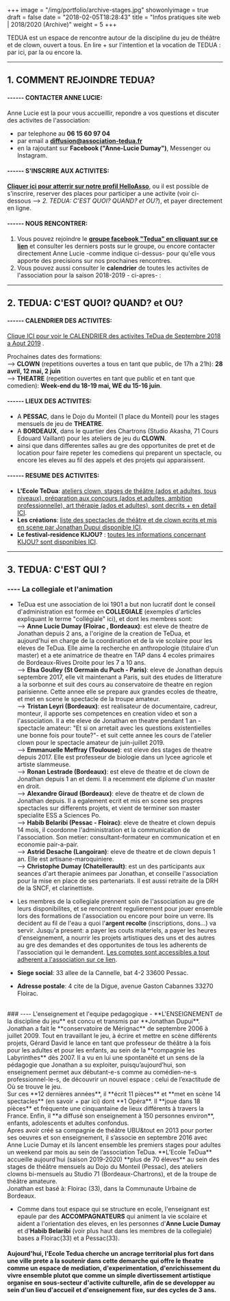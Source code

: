 +++
image = "/img/portfolio/archive-stages.jpg"
showonlyimage = true
draft = false
date = "2018-02-05T18:28:43"
title = "Infos pratiques site web | 2018/2020 (Archive)"
weight = 5
+++
<!--more-->
TEDUA est un espace de rencontre autour de la discipline du jeu de théâtre et de clown, ouvert a tous. En lire + sur l'intention et la vocation de TEDUA : par ici, par la ou encore la.

--- 
## 1. COMMENT REJOINDRE TEDUA?


#### ------ CONTACTER ANNE LUCIE: 
Anne Lucie est la pour vous accueillir, repondre a vos questions et discuter des activites de l'association:<br>
- par telephone au **06 15 60 97 04**   
- par email a **diffusion@association-tedua.fr**   
- en la rajoutant sur **Facebook ("Anne-Lucie Dumay")**, Messenger ou Instagram.<br>

#### ------ S'INSCRIRE AUX ACTIVITES: 
**[Cliquer ici pour atterrir sur notre profil HelloAsso](https://www.helloasso.com/associations/tedua)**, ou il est possible de s'inscrire, reserver des places pour participer a une activite (voir ci-dessous --> *2. TEDUA: C’EST QUOI? QUAND? et OU?*), et payer directement en ligne.


#### ------ NOUS RENCONTRER:
1. Vous pouvez rejoindre le **[groupe facebook "Tedua" en cliquant sur ce lien](https://www.facebook.com/groups/386241745191819/)** et consulter les derniers posts sur le groupe, ou encore contacter directement Anne Lucie -comme indique ci-dessus- pour qu'elle vous apporte des precisions sur nos prochaines rencontres.
2. Vous pouvez aussi consulter le **calendrier** de toutes les activites de l'association pour la saison 2018-2019 - ci-apres- :

--- 
## 2. TEDUA: C'EST QUOI? QUAND? et OU?
#### ------ CALENDRIER DES ACTIVITES:
[Clique ICI pour voir le CALENDRIER des activites TeDua de Septembre 2018 a Aout 2019](https://cloud.cestlebouquet.fr/index.php/apps/calendar/p/TBX7PdQc5PMbDrnA/Tedua-public) .

Prochaines dates des formations:   
--> **CLOWN** (repetitions ouvertes a tous en tant que public, de 17h a 21h): **28 avril,  12 mai, 2 juin**   
--> **THEATRE** (repetition ouvertes en tant que public et en tant que comedien): **Week-end du 18-19 mai, WE du 15-16 juin**.



#### ------ LIEUX DES ACTIVITES: 
- A **PESSAC**, dans le Dojo du Monteil (1 place du Monteil) pour les stages mensuels de jeu de **THEATRE**.<br>
- A **BORDEAUX**, dans le quartier des Chartrons (Studio Akasha, 71 Cours Edouard Vaillant) pour les ateliers de jeu du **CLOWN**.<br>
- ainsi que dans differentes salles au gre des opportunites de pret et de location pour faire repeter les comediens qui preparent un spectacle, ou encore les eleves au fil des appels et des projets qui apparaissent.

#### ------ RESUME DES ACTIVITES:
- **L'Ecole TeDua**: [ateliers clown, stages de théâtre (ados et adultes, tous niveaux), préparation aux concours (ados et adultes, ambition professionnelle), art thérapie (ados et adultes), sont decrits + en detail ICI](http://localhost:1313/accueil/l-ecole-tedua/).<br>
- **Les créations**: [liste des spectacles de théâtre et de clown ecrits et mis en scene par Jonathan Dupui disponible ICI](http://localhost:1313/accueil/les-creations-tedua/).<br>
- **Le festival-residence KIJOU?** : [toutes les informations concernant KIJOU? sont disponibles ICI](http://localhost:1313/accueil/kijou/).

---

## 3. TEDUA: C'EST QUI ?

### ---- La collegiale et l'animation
- TeDua est une association de loi 1901 a but non lucratif dont le conseil d'administration est formée en **COLLEGIALE** (exemples d'articles expliquant le terme "collégiale" ici), et dont les membres sont:<br>
--> **Anne Lucie Dumay (Floirac , Bordeaux)**: est eleve de theatre de Jonathan depuis 2 ans,  a l'origine  de la creation de TeDua, et aujourd'hui en charge de la coordination et de la vie scolaire pour les eleves de TeDua. Elle aime la recherche en anthropologie (titulaire d'un master) et a ete animatrice de theatre en TAP dans 4 ecoles primaires de Bordeaux-Rives Droite pour les 7 a 10 ans. <br>
--> **Elsa Goulley (St Germain du Puch - Paris)**: eleve de Jonathan depuis septembre 2017, elle vit maintenant a Paris, suit des etudes de litterature a la sorbonne et suit des cours au conservatoire de theatre en region parisienne. Cette annee elle se prepare aux grandes ecoles de theatre, et met en scene le spectacle de la troupe amateur.<br>
--> **Tristan Leyri (Bordeaux)**: est realisateur de documentaire, cadreur, monteur,  il apporte ses competences en creation video et son a l'association. Il a ete eleve de Jonathan en theatre pendant 1 an -spectacle amateur: "Et si on arretait avec les questions existentielles une bonne fois pour toute?"- et suit cette annee les cours de l'atelier clown pour le spectacle amateur de juin-juillet 2019.<br>
--> **Emmanuelle Meffray (Toulouse)**: est eleve des stages de theatre depuis 2017. Elle est professeur de biologie dans un lycee agricole et artiste slammeuse. <br>
--> **Ronan Lestrade (Bordeaux)**:  est eleve de theatre et de clown de Jonathan depuis 1 an et demi. Il a recemment ete diplome d'un master en droit.<br>
--> **Alexandre Giraud (Bordeaux)**: eleve de theatre et de clown de Jonathan depuis. Il a egalement ecrit et mis en scene ses propres spectacles sur differents projets, et vient de terminer son master specialite ESS a Sciences Po.<br>
--> **Habib Belaribi (Pessac - Floirac)**: eleve de theatre et clown depuis 14 mois, il coordonne l'administration et la communication de l'association. Son metier: consultant-formateur en communication et en economie pair-a-pair. <br>
--> **Astrid Desache (Langoiran)**: eleve de theatre et de clown depuis 1 an. Elle est artisane-maroquiniere. <br>
--> **Christophe Dumay (Chatellerault)**: est un des participants aux seances d'art therapie animees par Jonathan, et conseille l'association pour la mise en place de ses partenariats. Il est aussi retraite de la DRH de la SNCF, et clarinettiste. <br>


- Les membres de la collegiale prennent soin de l'association au gre de leurs disponibilites, et se rencontrent regulierement pour jouer ensemble lors des formations de l'association ou encore pour boire un verre. Ils decident au fil de l'eau a quoi l'**argent recolte** (inscriptions, dons...) va servir. Jusqu'a present: a payer les couts materiels, a payer les heures d'enseignement, a nourrir les projets artistiques des uns et des autres au gre des demandes et des opportunites de tous les adherents de l'association qui le demandent.
[Les comptes sont accessibles a tout adherent a l'association sur ce lien]().

- **Siege social**: 33 allee de la Cannelle, bat 4-2 33600 Pessac.

- **Adresse postale**: 4 cite de la Digue, avenue Gaston Cabannes 33270 Floirac.

<br>
### ---- L'enseignement et l'equipe pedagogique
- **L'ENSEIGNEMENT de la discipline du jeu** est concu et transmis par **Jonathan Dupui**. <br>     
Jonathan a fait le **conservatoire de Mérignac** de septembre 2006 à juillet 2009. Tout en travaillant le jeu, à écrire et mettre en scène différents projets, Gérard David le lance en tant que professeur de théâtre à la fois pour les adultes et pour les enfants, au sein de la **compagnie les Labyrinthes** dès 2007. Il a vu en lui une spontanéité et un sens de la pédagogie que Jonathan a su exploiter, puisqu’aujourd’hui, son enseignement permet aux débutant-e-s comme au comédien-ne-s professionnel-le-s, de découvrir un nouvel espace : celui de l’exactitude de Où se trouve le jeu. <br> Sur ces **12 dernières années**, il **écrit 11 pièces** et **met en scène 14 spectacles** (en savoir + par ici) dont **1 Opéra**. Il **joue dans 18 pièces** et fréquente une cinquantaine de lieux différents à travers la France. Enfin, il **a diffusé son enseignement à 150 personnes environ**, enfants, adolescents et adultes confondus.<br> Apres avoir créé sa compagnie de théâtre UBU&tout en 2013 pour porter ses oeuvres et son enseignement, il s’associe en septembre 2016 avec Anne Lucie Dumay et ils lancent ensemble les premiers stages pour adultes un weekend par mois au sein de l’association TeDua.
**L’Ecole TeDua** accueille aujourd’hui (saison 2019-2020) **plus de 70 éleves** au sein des stages de théâtre mensuels au Dojo du Monteil (Pessac), des ateliers clowns bi-mensuels au Studio 71 (Bordeaux-Chartrons), et de la troupe de théâtre amateure.<br> Jonathan est basé à: Floirac (33), dans la Communaute Urbaine de Bordeaux.
 
- Comme dans tout espace qui se structure en ecole, l'enseignant est epaule par des **ACCOMPAGNATEURS** qui animent la vie scolaire et aident a l'orientation des eleves, en les personnes d'**Anne Lucie Dumay** et d'**Habib Belaribi** (voir plus haut dans les membres de la collegiale) bases a Floirac(33) et a Pessac(33). <br>
#### **Aujourd'hui, l'Ecole Tedua cherche un ancrage territorial plus fort dans une ville prete a la soutenir dans cette demarche qui offre le theatre comme un espace de mediation, d'experimentation, d'enrichissement du vivre ensemble** plutot que comme un simple  divertissement artistique organise en sous-secteur d'activite culturelle, **afin de se developper au sein d'un lieu d'accueil et d'enseignement fixe, sur des cycles de 3 ans.**

